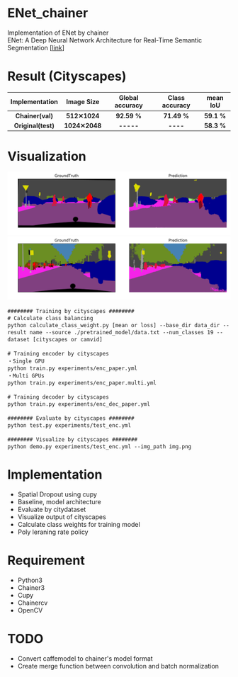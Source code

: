 # ENet_chainer
Implementation of ENet by chainer  
ENet: A Deep Neural Network Architecture for Real-Time Semantic Segmentation [[link](https://arxiv.org/pdf/1606.02147.pdf)]

# Result (Cityscapes)
| Implementation | Image Size | Global accuracy | Class accuracy | mean IoU   |
|:--------------:|:---------------:|:---------------:|:--------------:|:----------:|
| **Chainer(val)** |   **512✕1024**  | **92.59 %**   | **71.49 %**     | **59.1 %** |
| **Original(test)** |   **1024✕2048**  | **-----**   | **----**     | **58.3 %** |

# Visualization
<img src="img/img1.png"/>  
<img src="img/img2.png"/>  

```
######## Training by cityscapes ########
# Calculate class balancing
python calculate_class_weight.py [mean or loss] --base_dir data_dir --result name --source ./pretrained_model/data.txt --num_classes 19 --dataset [cityscapes or camvid]

# Training encoder by cityscapes
・Single GPU
python train.py experiments/enc_paper.yml
・Multi GPUs
python train.py experiments/enc_paper.multi.yml

# Training decoder by cityscapes
python train.py experiments/enc_dec_paper.yml

######## Evaluate by cityscapes ########
python test.py experiments/test_enc.yml

######## Visualize by cityscapes ########
python demo.py experiments/test_enc.yml --img_path img.png
```

# Implementation
- Spatial Dropout using cupy
- Baseline, model architecture
- Evaluate by citydataset
- Visualize output of cityscapes
- Calculate class weights for training model
- Poly leraning rate policy

# Requirement
- Python3
- Chainer3
- Cupy
- Chainercv
- OpenCV

# TODO
- Convert caffemodel to chainer's model format
- Create merge function between convolution and batch normalization
